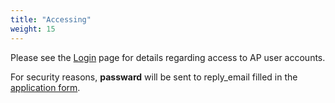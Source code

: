 ```yaml
---
title: "Accessing"
weight: 15
---
```


Please see the [Login](https://hpc-nuist-ap.github.io/users-guide/login/) page for details regarding access to AP user accounts.

For security reasons, **passward** will be sent to reply_email filled in the [application form](https://hpc-nuist-ap.github.io/account/application/application-1/).